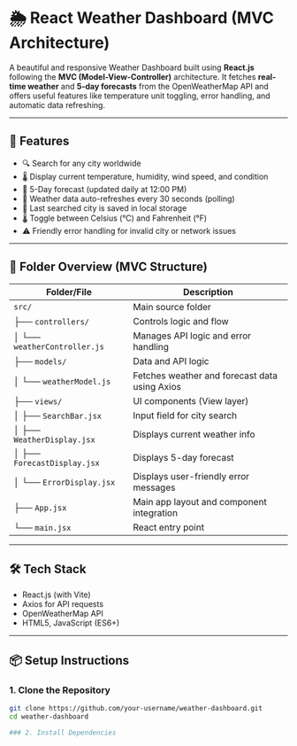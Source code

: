 # 🌦️ React Weather Dashboard (MVC Architecture)

A beautiful and responsive Weather Dashboard built using **React.js** following the **MVC (Model-View-Controller)** architecture. It fetches **real-time weather** and **5-day forecasts** from the OpenWeatherMap API and offers useful features like temperature unit toggling, error handling, and automatic data refreshing.

---

## 🚀 Features

- 🔍 Search for any city worldwide
- 🌡️ Display current temperature, humidity, wind speed, and condition
- 📅 5-Day forecast (updated daily at 12:00 PM)
- 🔁 Weather data auto-refreshes every 30 seconds (polling)
- 💾 Last searched city is saved in local storage
- 🌡️ Toggle between Celsius (°C) and Fahrenheit (°F)
- ⚠️ Friendly error handling for invalid city or network issues

---

## 🧠 Folder Overview (MVC Structure)

| Folder/File                    | Description                                      |
|-------------------------------|--------------------------------------------------|
| `src/`                        | Main source folder                              |
| ├── `controllers/`            | Controls logic and flow                         |
| │   └── `weatherController.js`| Manages API logic and error handling            |
| ├── `models/`                 | Data and API logic                              |
| │   └── `weatherModel.js`     | Fetches weather and forecast data using Axios   |
| ├── `views/`                  | UI components (View layer)                      |
| │   ├── `SearchBar.jsx`       | Input field for city search                     |
| │   ├── `WeatherDisplay.jsx`  | Displays current weather info                   |
| │   ├── `ForecastDisplay.jsx` | Displays 5-day forecast                         |
| │   └── `ErrorDisplay.jsx`    | Displays user-friendly error messages           |
| ├── `App.jsx`                 | Main app layout and component integration       |
| └── `main.jsx`                | React entry point                               |

---

## 🛠️ Tech Stack

- React.js (with Vite)
- Axios for API requests
- OpenWeatherMap API
- HTML5, JavaScript (ES6+)

---

## 📦 Setup Instructions

### 1. Clone the Repository

```bash
git clone https://github.com/your-username/weather-dashboard.git
cd weather-dashboard

### 2. Install Dependencies

